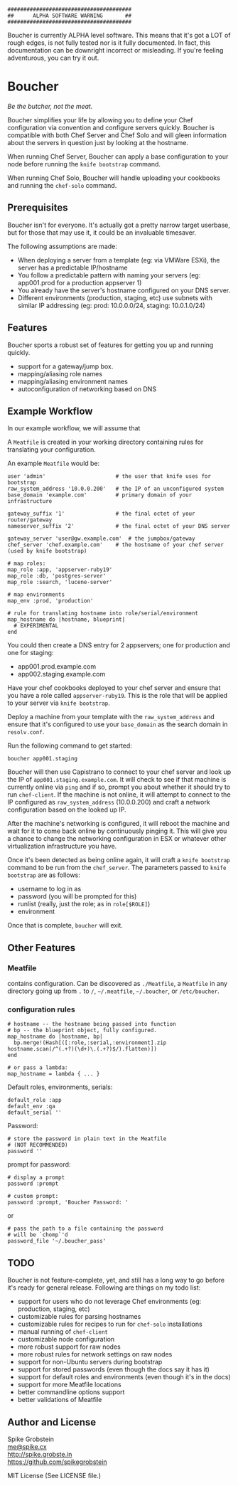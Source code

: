 
    #######################################
    ##      ALPHA SOFTWARE WARNING       ##
    #######################################

Boucher is currently ALPHA level software. This means that it's got a LOT of rough edges,
is not fully tested nor is it fully documented. In fact, this documentation can be downright
incorrect or misleading. If you're feeling adventurous, you can try it out.

# Boucher

*Be the butcher, not the meat.*

Boucher simplifies your life by allowing you to define your Chef configuration via convention
and configure servers quickly. Boucher is compatible with both Chef Server and Chef Solo and
will gleen information about the servers in question just by looking at the hostname.

When running Chef Server, Boucher can apply a base configuration to your node before running
the `knife bootstrap` command.

When running Chef Solo, Boucher will handle uploading your cookbooks and running the `chef-solo`
command.

## Prerequisites

Boucher isn't for everyone. It's actually got a pretty narrow target userbase, but for those that may use it,
it could be an invaluable timesaver.

The following assumptions are made:

 * When deploying a server from a template (eg: via VMWare ESXi), the server has a predictable IP/hostname
 * You follow a predictable pattern with naming your servers (eg: app001.prod for a production appserver 1)
 * You already have the server's hostname configured on your DNS server.
 * Different environments (production, staging, etc) use subnets with similar IP addressing (eg: prod: 10.0.0.0/24, staging: 10.0.1.0/24)

## Features

Boucher sports a robust set of features for getting you up and running quickly.

 * support for a gateway/jump box.
 * mapping/aliasing role names
 * mapping/aliasing environment names
 * autoconfiguration of networking based on DNS

## Example Workflow

In our example workflow, we will assume that 

A `Meatfile` is created in your working directory containing rules for translating your configuration.

An example `Meatfile` would be:

    user 'admin'                      # the user that knife uses for bootstrap
    raw_system_address '10.0.0.200'   # the IP of an unconfigured system
    base_domain 'example.com'         # primary domain of your infrastructure

    gateway_suffix '1'                # the final octet of your router/gateway
    nameserver_suffix '2'             # the final octet of your DNS server

    gateway_server 'user@gw.example.com'  # the jumpbox/gateway
    chef_server 'chef.example.com'    # the hostname of your chef server (used by knife bootstrap)

    # map roles:
    map_role :app, 'appserver-ruby19'
    map_role :db, 'postgres-server'
    map_role :search, 'lucene-server'

    # map environments
    map_env :prod, 'production'

    # rule for translating hostname into role/serial/environment
    map_hostname do |hostname, blueprint|
      # EXPERIMENTAL
    end

You could then create a DNS entry for 2 appservers; one for production and one for staging:

 * app001.prod.example.com
 * app002.staging.example.com

Have your chef cookbooks deployed to your chef server and ensure that you have a role called `appserver-ruby19`.
This is the role that will be applied to your server via `knife bootstrap`.

Deploy a machine from your template with the `raw_system_address` and ensure that it's configured to use your
`base_domain` as the search domain in `resolv.conf`.

Run the following command to get started:

    boucher app001.staging

Boucher will then use Capistrano to connect to your chef server and look up the IP of `app001.staging.example.com`.
It will check to see if that machine is currently online via `ping` and if so, prompt you about whether it should
try to run `chef-client`. If the machine is not online, it will attempt to connect to the IP configured as
`raw_system_address` (10.0.0.200) and craft a network configuration based on the looked up IP.

After the machine's networking is configured, it will reboot the machine and wait for it to come back online by
continuously pinging it. This will give you a chance to change the networking configuration in ESX or whatever
other virtualization infrastructure you have.

Once it's been detected as being online again, it will craft a `knife bootstrap` command to be run from the
`chef_server`. The parameters passed to `knife bootstrap` are as follows:

 * username to log in as
 * password (you will be prompted for this)
 * runlist (really, just the role; as in `role[$ROLE]`)
 * environment

Once that is complete, `boucher` will exit.

## Other Features

### Meatfile

contains configuration.
Can be discovered as `./Meatfile`, a `Meatfile` in any directory going up from `.` to `/`, `~/.meatfile`, `~/.boucher`, or `/etc/boucher`.

### configuration rules

    # hostname -- the hostname being passed into function
    # bp -- the blueprint object, fully configured.
    map_hostname do |hostname, bp|
      bp.merge!(Hash[([:role,:serial,:environment].zip hostname.scan(/^(.+?)(\d+)\.(.+?)$/).flatten)])
    end

    # or pass a lambda:
    map_hostname = lambda { ... }

Default roles, environments, serials:

    default_role :app
    default_env :qa
    default_serial ''

Password:

    # store the password in plain text in the Meatfile
    # (NOT RECOMMENDED)
    password ''

prompt for password:

    # display a prompt
    password :prompt

    # custom prompt:
    password :prompt, 'Boucher Password: '
or

    # pass the path to a file containing the password
    # will be `chomp`'d
    password_file '~/.boucher_pass'

## TODO

Boucher is not feature-complete, yet, and still has a long way to go before it's ready for
general release. Following are things on my todo list:

 * support for users who do not leverage Chef environments (eg: production, staging, etc)
 * customizable rules for parsing hostnames
 * customizable rules for recipes to run for `chef-solo` installations
 * manual running of `chef-client`
 * customizable node configuration
 * more robust support for raw nodes
 * more robust rules for network settings on raw nodes
 * support for non-Ubuntu servers during bootstrap
 * support for stored passwords (even though the docs say it has it)
 * support for default roles and environments (even though it's in the docs)
 * support for more Meatfile locations
 * better commandline options support
 * better validations of Meatfile

## Author and License

Spike Grobstein  
me@spike.cx  
http://spike.grobste.in  
https://github.com/spikegrobstein

MIT License (See LICENSE file.)


